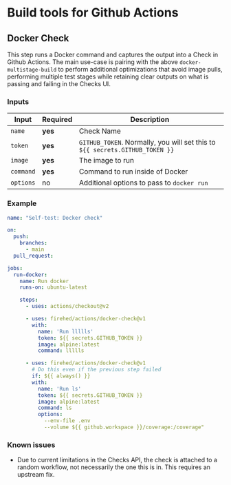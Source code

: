# Build tools for Github Actions

## Docker Check

This step runs a Docker command and captures the output into a Check in Github Actions.
The main use-case is pairing with the above `docker-multistage-build` to perform additional optimizations that avoid image pulls, performing multiple test stages while retaining clear outputs on what is passing and failing in the Checks UI.

### Inputs

| Input | Required | Description |
|---|---|---|
| `name` | **yes** | Check Name |
| `token` | **yes** | `GITHUB_TOKEN`. Normally, you will set this to `${{ secrets.GITHUB_TOKEN }}` |
| `image` | **yes** | The image to run |
| `command` | **yes** | Command to run inside of Docker |
| `options` | no | Additional options to pass to `docker run` |

### Example


```yaml
name: "Self-test: Docker check"

on:
  push:
    branches:
      - main
  pull_request:

jobs:
  run-docker:
    name: Run docker
    runs-on: ubuntu-latest

    steps:
      - uses: actions/checkout@v2

      - uses: firehed/actions/docker-check@v1
        with:
          name: 'Run llllls'
          token: ${{ secrets.GITHUB_TOKEN }}
          image: alpine:latest
          command: llllls

      - uses: firehed/actions/docker-check@v1
        # Do this even if the previous step failed
        if: ${{ always() }}
        with:
          name: 'Run ls'
          token: ${{ secrets.GITHUB_TOKEN }}
          image: alpine:latest
          command: ls
          options:
            --env-file .env
            --volume ${{ github.workspace }}/coverage:/coverage"
```

### Known issues

- Due to current limitations in the Checks API, the check is attached to a random workflow, not necessarily the one this is in.
  This requires an upstream fix.
